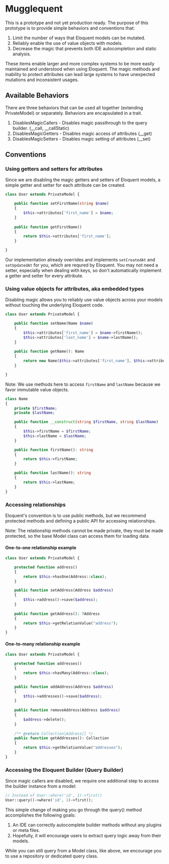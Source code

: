 # Mugglequent

This is a prototype and not yet production ready.  The purpose of this prototype is to provide simple behaviors and conventions that:
 
1.  Limit the number of ways that Eloquent models can be mutated.
2.  Reliably enable the use of value objects with models.
3.  Decrease the magic that prevents both IDE autocompletion and static analysis.

These items enable larger and more complex systems to be more easily maintained and understood when using Eloquent.  The magic methods and inability to protect attributes can lead large systems to have unexpected mutations and inconsistent usages.

## Available Behaviors

There are three behaviors that can be used all together (extending PrivateModel) or separately.  Behaviors are encapsulated in a trait.

1. DisablesMagicCallers - Disables magic passthrough to the query builder. (__call, __callStatic)
2. DisablesMagicGetters - Disables magic access of attributes (__get)
3. DisablesMagicSetters - Disables magic setting of attributes (__set)

## Conventions

### Using getters and setters for attributes

Since we are disabling the magic getters and setters of Eloquent models, a simple getter and setter for each attribute can be created.

```php
class User extends PrivateModel {

    public function setFirstName(string $name)
    {
        $this->attributes['first_name'] = $name;
    }
    
    public function getFirstName()
    {
        return $this->attributes['first_name'];
    }

}
```

Our implementation already overrides and implements `setCreatedAt` and `setUpdatedAt` for you, which are requred by Eloquent.  You may not need a setter, especially when dealing with keys, so don't automatically implement a getter and setter for every attribute.

### Using value objects for attributes, aka embedded types

Disabling magic allows you to reliably use value objects across your models without touching the underlying Eloquent code.

```php
class User extends PrivateModel {

    public function setName(Name $name)
    {
        $this->attributes['first_name'] = $name->firstName();
        $this->attributes['last_name'] = $name->lastName();
    }
    
    public function getName(): Name
    {
        return new Name($this->attributes['first_name'], $this->attributes['last_name']);
    }

}
```
Note: We use methods here to access `firstName` and `lastName` because we favor immutable value objects.

```php
class Name
{
    private $firstName;
    private $lastName;

    public function __construct(string $firstName, string $lastName)
    {
        $this->firstName = $firstName;
        $this->lastName = $lastName;
    }

    public function firstName(): string
    {
        return $this->firstName;
    }

    public function lastName(): string
    {
        return $this->lastName;
    }
}
```

### Accessing relationships

Eloquent's convention is to use public methods, but we recommend protected methods and defining a public API for accessing relationships.

Note: The relationship methods cannot be made private, they must be made protected, so the base Model class can access them for loading data.

#### One-to-one relationship example

```php
class User extends PrivateModel {

    protected function address()
    {
        return $this->hasOne(Address::class);
    }

    public function setAddress(Address $address)
    {
        $this->address()->save($address);
    }
    
    public function getAddress(): ?Address
    {
        return $this->getRelationValue("address");
    }
}
```

#### One-to-many relationship example

```php
class User extends PrivateModel {

    protected function addresses()
    {
        return $this->hasMany(Address::class);
    }

    public function addAddress(Address $address)
    {
        $this->addresses()->save($address);
    }
    
    public function removeAddress(Address $address)
    {
        $address->delete();
    }
    
    /** @return Collection|Address[] */
    public function getAddresses(): Collection
    {
        return $this->getRelationValue("addresses");
    }
}
```

### Accessing the Eloquent Builder (Query Builder)

Since magic callers are disabled, we require one additional step to access the builder instance from a model:

```php
// Instead of User::where('id', 1)->first()
User::query()->where('id', 1)->first();
```

This simple change of making you go through the query() method accomplishes the following goals:

1. An IDE can correctly autocomplete builder methods without any plugins or meta files.
2. Hopefully, it will encourage users to extract query logic away from their models.

While you can still query from a Model class, like above, we encourage you to use a repository or dedicated query class.